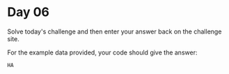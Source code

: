 # Day 06

Solve today's challenge and then enter your answer back on the challenge site.

For the example data provided, your code should give the answer:

```
HA
```
